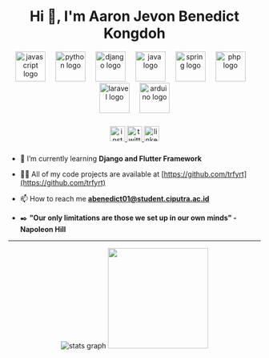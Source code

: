 <h1 align="center">Hi 👋, I'm Aaron Jevon Benedict Kongdoh</h1>

<div align="center">
  <img src="https://skillicons.dev/icons?i=js" height="60" alt="javascript logo"  />
  <img width="12" />
  <img src="https://skillicons.dev/icons?i=py" height="60" alt="python logo"  />
  <img width="12" />
  <img src="https://skillicons.dev/icons?i=django" height="60" alt="django logo"  />
  <img width="12" />
  <img src="https://skillicons.dev/icons?i=java" height="60" alt="java logo"  />
  <img width="12" />
  <img src="https://skillicons.dev/icons?i=spring" height="60" alt="spring logo"  />
  <img width="12" />
  <img src="https://skillicons.dev/icons?i=php" height="60" alt="php logo"  />
  <img width="12" />
  <img src="https://skillicons.dev/icons?i=laravel" height="60" alt="laravel logo"  />
  <img width="12" />
  <img src="https://skillicons.dev/icons?i=arduino" height="60" alt="arduino logo"  />
</div>

###
<div align="center">
  <a href="https://www.instagram.com/aaronjevon06" target="_blank">
    <img src="https://img.shields.io/static/v1?message=Instagram&logo=instagram&label=&color=E4405F&logoColor=white&labelColor=&style=for-the-badge" height="30" alt="instagram logo"  />
  </a>
  <a href="https://x.com/florist_yrt" target="_blank">
    <img src="https://img.shields.io/static/v1?message=Twitter&logo=twitter&label=&color=1DA1F2&logoColor=white&labelColor=&style=for-the-badge" height="30" alt="twitter logo"  />
  </a>
  <a href="https://linkedin.com/in/aaronkongdoh" target="_blank">
    <img src="https://img.shields.io/static/v1?message=LinkedIn&logo=linkedin&label=&color=0077B5&logoColor=white&labelColor=&style=for-the-badge" height="30" alt="linkedin logo"  />
  </a>
</div>

###

- 🌱 I’m currently learning **Django and Flutter Framework**

- 👨‍💻 All of my code projects are available at [https://github.com/trfyrt](https://github.com/trfyrt)

- 📫 How to reach me **abenedict01@student.ciputra.ac.id**

- ✒️ **"Our only limitations are those we set up in our own minds" -Napoleon Hill**

---

<div align="center">
  <img src="https://github-readme-stats.vercel.app/api?username=trfyrt&hide_title=false&hide_rank=false&show_icons=true&include_all_commits=true&count_private=true&disable_animations=false&theme=tokyonight&locale=en&hide_border=false" alt="stats graph"  />
  <img src="https://media1.tenor.com/m/F7GNjURWISkAAAAC/fakta.gif" width="200" />
</div>



